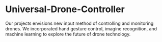 # Universal-Drone-Controller
Our projects envisions new input method of controlling and monitoring drones. We incorporated hand gesture control, imagine recognition, and machine learning to explore the future of drone technology.

